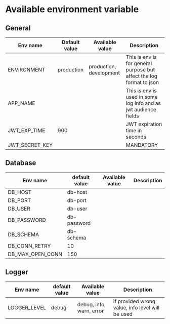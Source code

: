 # Available environment variable

## General

| Env name       | Default value | Available value         | Description                                                          |
|----------------|---------------|-------------------------|----------------------------------------------------------------------|
| ENVIRONMENT    | production    | production, development | This is env is for general purpose but affect the log format to json |
| APP_NAME       |               |                         | This is env is used in some log info and as jwt audience fields      |
| JWT_EXP_TIME   | 900           |                         | JWT expiration time in seconds                                       |
| JWT_SECRET_KEY |               |                         | MANDATORY                                                            |

## Database

| Env name         | default value | Available value | Description |
|------------------|---------------|-----------------|-------------|
| DB_HOST          | db-host       |                 |             |
| DB_PORT          | db-port       |                 |             |
| DB_USER          | db-user       |                 |             |
| DB_PASSWORD      | db-password   |                 |             |
| DB_SCHEMA        | db-schema     |                 |             |
| DB_CONN_RETRY    | 10            |                 |             |
| DB_MAX_OPEN_CONN | 150           |                 |             |

## Logger

| Env name     | default value | Available value          | Description                                      |
|--------------|---------------|--------------------------|--------------------------------------------------|
| LOGGER_LEVEL | debug         | debug, info, warn, error | if provided wrong value, info level will be used |
